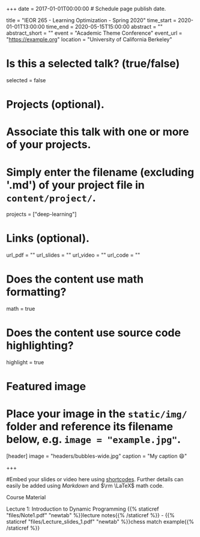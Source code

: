 +++
date = 2017-01-01T00:00:00  # Schedule page publish date.

title = "IEOR 265 - Learning  Optimization - Spring 2020"
time_start = 2020-01-01T13:00:00
time_end = 2020-05-15T15:00:00
abstract = ""
abstract_short = ""
event = "Academic Theme Conference"
event_url = "https://example.org"
location = "University of California Berkeley"

# Is this a selected talk? (true/false)
selected = false

# Projects (optional).
#   Associate this talk with one or more of your projects.
#   Simply enter the filename (excluding '.md') of your project file in `content/project/`.
projects = ["deep-learning"]

# Links (optional).
url_pdf = ""
url_slides = ""
url_video = ""
url_code = ""

# Does the content use math formatting?
math = true

# Does the content use source code highlighting?
highlight = true

# Featured image
# Place your image in the `static/img/` folder and reference its filename below, e.g. `image = "example.jpg"`.
[header]
image = "headers/bubbles-wide.jpg"
caption = "My caption :smile:"

+++

#Embed your slides or video here using [shortcodes](https://sourcethemes.com/academic/post/writing-markdown-#latex/). Further details can easily be added using *Markdown* and $\rm \LaTeX$ math code.

Course Material 

Lecture 1: Introduction to Dynamic Programming {{% staticref "files/Note1.pdf" "newtab" %}}lecture notes{{% /staticref %}} - {{% staticref "files/Lecture_slides_1.pdf" "newtab" %}}chess match example{{% /staticref %}}
